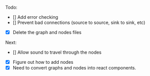 Todo:

- [] Add error checking
- [] Prevent bad connections (source to source, sink to sink, etc)
- [x] Delete the graph and nodes files

Next:

- [] Allow sound to travel through the nodes
- [x] Figure out how to add nodes
- [x] Need to convert graphs and nodes into react components.
